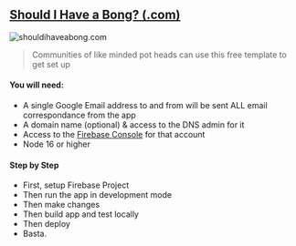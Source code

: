 ## [Should I Have a Bong? (.com)](https://shouldihaveabong.com/)


![shouldihaveabong.com](https://shouldihaveabong.com/png/featured.png)

> Communities of like minded pot heads can use this free template to get set up

#### You will need:

- A single Google Email address to and from will be sent ALL email correspondance from the app
- A domain name (optional) & access to the DNS admin for it
- Access to the [Firebase Console](https:////console.firebase.google.com) for that account
- Node 16 or higher

#### Step by Step

- First, setup Firebase Project
- Then run the app in development mode
- Then make changes
- Then build app and test locally
- Then deploy
- Basta.
